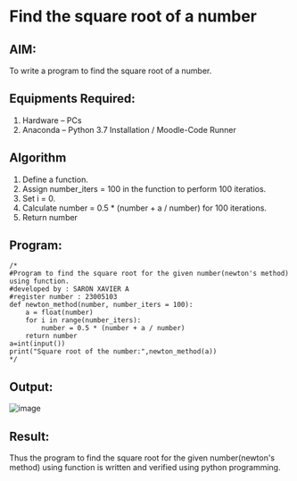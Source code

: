 # Find the square root of a number

## AIM:
To write a program to find the square root of a number.

## Equipments Required:
1. Hardware – PCs
2. Anaconda – Python 3.7 Installation / Moodle-Code Runner

## Algorithm
1. Define a function.
2. Assign number_iters = 100 in the function to perform 100 iteratios.
3. Set i = 0.
4. Calculate  number = 0.5 * (number + a / number) for 100 iterations.
5. Return number

## Program:
```
/*
#Program to find the square root for the given number(newton's method) using function.
#developed by : SARON XAVIER A
#register number : 23005103
def newton_method(number, number_iters = 100):
    a = float(number)
    for i in range(number_iters):
        number = 0.5 * (number + a / number)
    return number
a=int(input())
print("Square root of the number:",newton_method(a))  
*/
```

## Output:
![image](https://github.com/saron2006/Square-root-of-a-number/assets/138849343/5ec0c58e-f9a5-43c1-9346-faf0177cf9fd)



## Result:
Thus the program to find the square root for the given number(newton's method) using function is written and verified using python programming.
